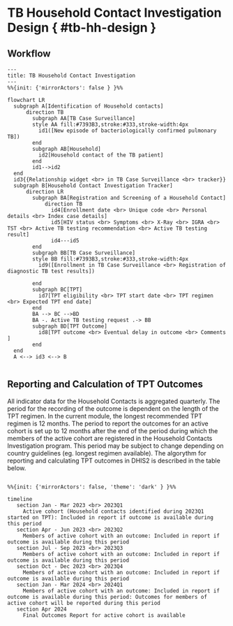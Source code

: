 # TB Household Contact Investigation Design { #tb-hh-design }

## Workflow

```mermaid
---
title: TB Household Contact Investigation
---
%%{init: {'mirrorActors': false } }%%

flowchart LR
  subgraph A[Identification of Household contacts]
      direction TB
        subgraph AA[TB Case Surveillance]
        style AA fill:#7393B3,stroke:#333,stroke-width:4px
          id1([New episode of bacteriologically confirmed pulmonary TB])
        end
        subgraph AB[Household]
          id2[Household contact of the TB patient]
        end
        id1-->id2
  end
  id3{{Relationship widget <br> in TB Case Surveillance <br> tracker}}
  subgraph B[Household Contact Investigation Tracker]
      direction LR
        subgraph BA[Registration and Screening of a Household Contact]
            direction TB
              id4[Enrollment date <br> Unique code <br> Personal details <br> Index case details]
              id5[HIV status <br> Symptoms <br> X-Ray <br> IGRA <br> TST <br> Active TB testing recommendation <br> Active TB testing result]
              id4---id5
        end
        subgraph BB[TB Case Surveillance]
        style BB fill:#7393B3,stroke:#333,stroke-width:4px
          id9([Enrollment in TB Case Surveillance <br> Registration of diagnostic TB test results])
          
        end
        subgraph BC[TPT]
          id7[TPT eligibility <br> TPT start date <br> TPT regimen <br> Expected TPT end date]
        end
        BA --> BC -->BD
        BA -. Active TB testing request .-> BB
        subgraph BD[TPT Outcome]
          id8[TPT outcome <br> Eventual delay in outcome <br> Comments ]
        end
  end
  A <--> id3 <--> B
  
```
## Reporting and Calculation of TPT Outcomes

All indicator data for the Household Contacts is aggregated quarterly. The period for the recording of the outcome is dependent on the length of the TPT regimen. In the current module, the longest recommended TPT regimen is 12 months. The period to report the outcomes for an active cohort is set up to 12 months after the end of the period during which the members of the active cohort are registered in the Household Contacts Investigation program. This period may be subject to change depending on country guidelines (eg. longest regimen available). 
The algorythm for reporting and calculating TPT outcomes in DHIS2 is described in the table below. 

 ```mermaid

%%{init: {'mirrorActors': false, 'theme': 'dark' } }%%

timeline
    section Jan - Mar 2023 <br> 2023Q1
      Active cohort (Household contacts identified during 2023Q1 started on TPT): Included in report if outcome is available during this period
    section Apr - Jun 2023 <br> 2023Q2
      Members of active cohort with an outcome: Included in report if outcome is available during this period
    section Jul - Sep 2023 <br> 2023Q3
      Members of active cohort with an outcome: Included in report if outcome is available during this period
    section Oct - Dec 2023 <br> 2023Q4
      Members of active cohort with an outcome: Included in report if outcome is available during this period
    section Jan - Mar 2024 <br> 2024Q1
      Members of active cohort with an outcome: Included in report if outcome is available during this period: Outcomes for members of active cohort will be reported during this period
    section Apr 2024
      Final Outcomes Report for active cohort is available
```

